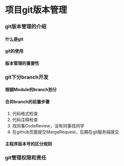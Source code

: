 <!---
   Copyright (C) 2024  All rights reserved.

   Author        : OceanEyeFF
   Email         : fdch00@163.com
   File Name     : 项目git版本管理.md
   Last Modified : 2024-10-12 22:06
   Describe      : 

--->

项目git版本管理
=====

### git版本管理的介绍

#### 什么是git

#### git的使用

#### 版本管理的重要性

### git下分branch开发

#### 根据Module的branch划分

#### 合并branch的前置步骤

1. 代码格式检查
2. 代码注释检查
3. 找同事CodeReview，没有同事找同学
4. 在github页面提交MergeRequest，后期在git服务端提交

#### 主程序版本号的区分规则

### git管理权限和责任



